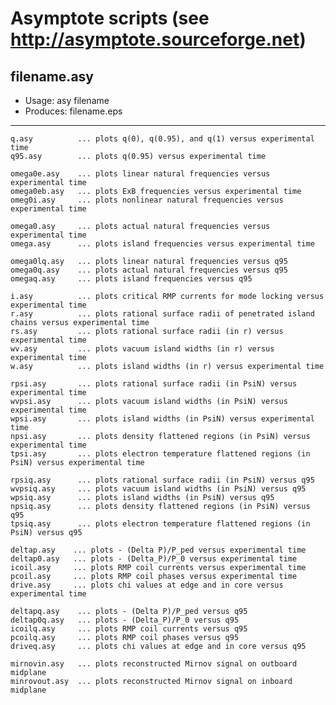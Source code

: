 # Asymptote scripts (see http://asymptote.sourceforge.net)

## filename.asy
- Usage:	    asy filename
- Produces:   filename.eps
---

	q.asy          ... plots q(0), q(0.95), and q(1) versus experimental time
	q95.asy        ... plots q(0.95) versus experimental time

	omega0e.asy    ... plots linear natural frequencies versus experimental time
	omega0eb.asy   ... plots ExB frequencies versus experimental time
	omeg0i.asy     ... plots nonlinear natural frequencies versus experimental time

	omega0.asy     ... plots actual natural frequencies versus experimental time
	omega.asy      ... plots island frequencies versus experimental time

	omega0lq.asy   ... plots linear natural frequencies versus q95
	omega0q.asy    ... plots actual natural frequencies versus q95
	omegaq.asy     ... plots island frequencies versus q95

	i.asy          ... plots critical RMP currents for mode locking versus experimental time
	r.asy          ... plots rational surface radii of penetrated island chains versus experimental time
	rs.asy         ... plots rational surface radii (in r) versus experimental time
	wv.asy         ... plots vacuum island widths (in r) versus experimental time
	w.asy          ... plots island widths (in r) versus experimental time

	rpsi.asy       ... plots rational surface radii (in PsiN) versus experimental time
	wvpsi.asy      ... plots vacuum island widths (in PsiN) versus experimental time
	wpsi.asy       ... plots island widths (in PsiN) versus experimental time
	npsi.asy       ... plots density flattened regions (in PsiN) versus experimental time
	tpsi.asy       ... plots electron temperature flattened regions (in PsiN) versus experimental time
	
	rpsiq.asy      ... plots rational surface radii (in PsiN) versus q95
	wvpsiq.asy     ... plots vacuum island widths (in PsiN) versus q95
	wpsiq.asy      ... plots island widths (in PsiN) versus q95
	npsiq.asy      ... plots density flattened regions (in PsiN) versus q95
	tpsiq.asy      ... plots electron temperature flattened regions (in PsiN) versus q95
	
	deltap.asy    ... plots - (Delta P)/P_ped versus experimental time
   	deltap0.asy   ... plots - (Delta_P)/P_0 versus experimental time
	icoil.asy     ... plots RMP coil currents versus experimental time 
    pcoil.asy     ... plots RMP coil phases versus experimental time
	drive.asy     ... plots chi values at edge and in core versus experimental time

    deltapq.asy    ... plots - (Delta P)/P_ped versus q95
	deltap0q.asy   ... plots - (Delta_P)/P_0 versus q95
	icoilq.asy     ... plots RMP coil currents versus q95
    pcoilq.asy     ... plots RMP coil phases versus q95
	driveq.asy     ... plots chi values at edge and in core versus q95

	mirnovin.asy   ... plots reconstructed Mirnov signal on outboard midplane
	minrovout.asy  ... plots reconstructed Mirnov signal on inboard midplane
